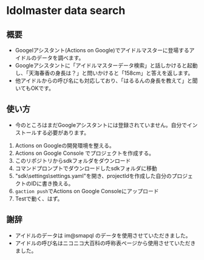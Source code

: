 # Idolmaster data search
## 概要
* Googelアシスタント(Actions on Google)でアイドルマスターに登場するアイドルのデータを調べます。
* Googleアシスタントに「アイドルマスターデータ検索」と話しかけると起動し、「天海春香の身長は？」と問いかけると「158cm」と答えを返します。
* 他アイドルからの呼び名にも対応しており、「はるるんの身長を教えて」と聞いてもOKです。

## 使い方
* 今のところはまだGoogleアシスタントには登録されていません。自分でインストールする必要があります。
1. Actions on Googleの開発環境を整える。
1. Actions on Google Console でプロジェクトを作成する。
1. このリポジトリからsdkフォルダをダウンロード
1. コマンドプロンプトでダウンロードしたsdkフォルダに移動
1. "sdk\settings\settings.yaml"を開き、projectIdを作成した自分のプロジェクトのIDに書き換える。
1. `gaction push`でActions on Google Consoleにアップロード
1. Testで動く、はず。

## 謝辞
* アイドルのデータは im@smapql のデータを使用させていただきました。
* アイドルの呼び名はニコニコ大百科の呼称表ページから使用させていただきました。
